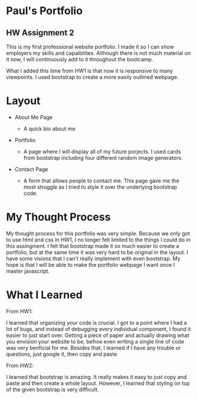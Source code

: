 # Paul's Portfolio
## HW Assignment 2

This is my first professional website portfolio. I made it so I can show employers my skills and capaibilites. Although there is not much material on it now, I will continuously add to it throughout the bootcamp. 

What I added this time from HW1 is that now it is responsive to many viewpoints. I used bootstrap to create a more easily outlined webpage. 

# Layout 

* About Me Page
    * A quick bio about me

* Portfolio
    * A page where I will display all of my future porjects. I used cards from bootstrap including four different random image generators. 

* Contact Page  
    * A form that allows people to contact me. This page gave me the most struggle as I tried to style it over the underlying bootstrap code. 

# My Thought Process

My thought process for this portfolio was very simple. Because we only got to use html and css in HW1, I no longer felt limited to the things I could do in this assingment. I felt that bootstrap made it so much easier to create a portfolio, but at the same time it was very hard to be original in the layout. I have some visions that I can't really implement with even bootstrap. My hope is that I will be able to make the portfolio webpage I want once I master javascript. 

# What I Learned

From HW1:

I learned that organizing your code is crucial. I got to a point where I had a lot of bugs, and instead of debugging every individual component, I found it easier to just start over. Getting a piece of paper and actually drawing what you envision your website to be, befroe even writing a single line of code was very benficial for me. Besides that, I learned if I have any trouble or questions, just google it, then copy and paste. 

From HW2:

I learned that bootstrap is amazing. It really makes it easy to just copy and paste and then create a whole layout. However, I learned that styling on top of the given bootstrap is very difficult. 